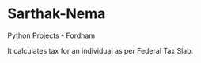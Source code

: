 # Sarthak-Nema
Python Projects - Fordham


It calculates tax for an individual as per Federal Tax Slab.
